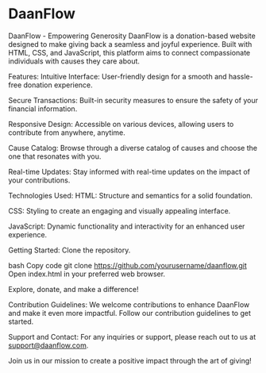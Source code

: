 # DaanFlow
DaanFlow - Empowering Generosity
DaanFlow is a donation-based website designed to make giving back a seamless and joyful experience. Built with HTML, CSS, and JavaScript, this platform aims to connect compassionate individuals with causes they care about.

Features:
Intuitive Interface: User-friendly design for a smooth and hassle-free donation experience.

Secure Transactions: Built-in security measures to ensure the safety of your financial information.

Responsive Design: Accessible on various devices, allowing users to contribute from anywhere, anytime.

Cause Catalog: Browse through a diverse catalog of causes and choose the one that resonates with you.

Real-time Updates: Stay informed with real-time updates on the impact of your contributions.

Technologies Used:
HTML: Structure and semantics for a solid foundation.

CSS: Styling to create an engaging and visually appealing interface.

JavaScript: Dynamic functionality and interactivity for an enhanced user experience.

Getting Started:
Clone the repository.

bash
Copy code
git clone https://github.com/yourusername/daanflow.git
Open index.html in your preferred web browser.

Explore, donate, and make a difference!

Contribution Guidelines:
We welcome contributions to enhance DaanFlow and make it even more impactful. Follow our contribution guidelines to get started.

Support and Contact:
For any inquiries or support, please reach out to us at support@daanflow.com.

Join us in our mission to create a positive impact through the art of giving!

